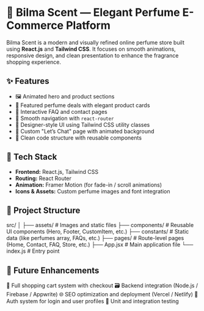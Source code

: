 # 🌸 Bilma Scent — Elegant Perfume E-Commerce Platform

Bilma Scent is a modern and visually refined online perfume store built using **React.js** and **Tailwind CSS**. It focuses on smooth animations, responsive design, and clean presentation to enhance the fragrance shopping experience.

## ✨ Features

- 🖼️ Animated hero and product sections
- 🛒 Featured perfume deals with elegant product cards
- 📄 Interactive FAQ and contact pages
- 🔗 Smooth navigation with `react-router`
- 🎨 Designer-style UI using Tailwind CSS utility classes
- 💬 Custom "Let’s Chat" page with animated background
- 🧼 Clean code structure with reusable components

## 🚀 Tech Stack

- **Frontend:** React.js, Tailwind CSS
- **Routing:** React Router
- **Animation:** Framer Motion (for fade-in / scroll animations)
- **Icons & Assets:** Custom perfume images and font integration

## 🧱 Project Structure

src/
│
├── assets/ # Images and static files
├── components/ # Reusable UI components (Hero, Footer, CustomItem, etc.)
├── constants/ # Static data (like perfumes array, FAQs, etc.)
├── pages/ # Route-level pages (Home, Contact, FAQ, Store, etc.)
├── App.jsx # Main application file
└── index.js # Entry point

## 📌 Future Enhancements
🧾 Full shopping cart system with checkout
🗃️ Backend integration (Node.js / Firebase / Appwrite)
🌐 SEO optimization and deployment (Vercel / Netlify)
🔐 Auth system for login and user profiles
🧪 Unit and integration testing
